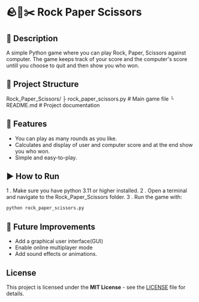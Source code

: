 # 🪨📄✂️ Rock Paper Scissors

## 📖 Description

A simple Python game where you can play Rock, Paper, Scissors against
computer.
The game keeps track of your score and the computer's score untill you choose to quit and then show you who won.

## 📂 Project Structure

Rock_Paper_Scissors/
 ├ rock_paper_scissors.py   # Main game file
 └ README.md      # Project documentation

 ## 🌠 Features

- You can play as many rounds as you like.
- Calculates and display of user and computer score and at the end show you who won.
- Simple and easy-to-play.

## ▶️ How to Run

1 . Make sure you have python 3.11 or higher installed.
2 . Open a terminal and navigate to the Rock_Paper_Scissors folder.
3 . Run the game with:

```Bash
python rock_paper_scissors.py
```

## 🚀 Future Improvements

- Add a graphical user interface(GUI)
- Enable online multiplayer mode
- Add sound effects or animations.

## License

This project is licensed under the **MIT License** - see the [LICENSE](LICENSE) file for details.
